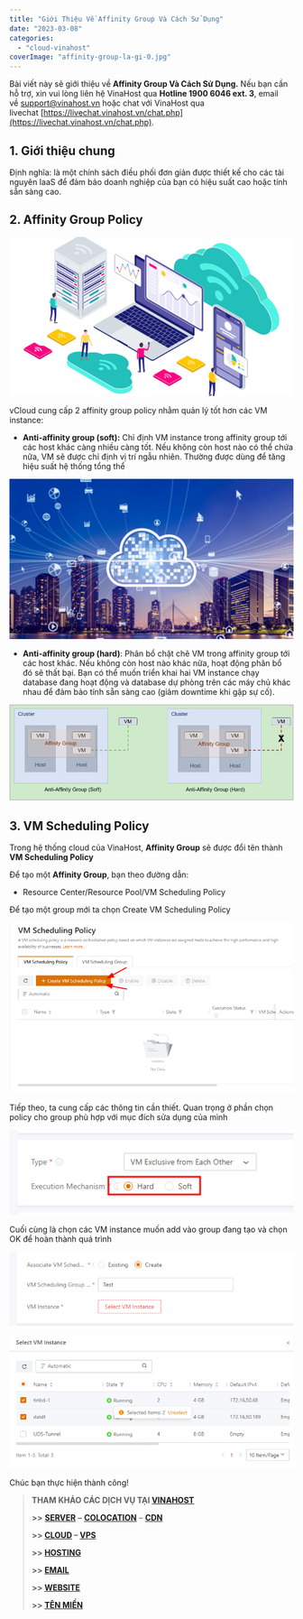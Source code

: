 ```yaml
---
title: "Giới Thiệu Về Affinity Group Và Cách Sử Dụng"
date: "2023-03-08"
categories: 
  - "cloud-vinahost"
coverImage: "affinity-group-la-gi-0.jpg"
---
```


Bài viết này sẽ giới thiệu về **Affinity Group Và Cách Sử Dụng.** Nếu bạn cần hỗ trợ, xin vui lòng liên hệ VinaHost qua **Hotline 1900 6046 ext. 3**, email về [support@vinahost.vn](mailto:support@vinahost.vn) hoặc chat với VinaHost qua livechat [https://livechat.vinahost.vn/chat.php](https://livechat.vinahost.vn/chat.php).

## **1\. Giới thiệu chung**

Định nghĩa: là một chính sách điều phối đơn giản được thiết kế cho các tài nguyên IaaS để đảm bảo doanh nghiệp của bạn có hiệu suất cao hoặc tính sẵn sàng cao.

## **2\. Affinity Group Policy**

![Giới Thiệu Về Affinity Group Và Cách Sử Dụng](images/NQ4xeRKDaREYqtUg9n8xGc-removebg-preview.png)

vCloud cung cấp 2 affinity group policy nhằm quản lý tốt hơn các VM instance:

- **Anti-affinity group (soft):** Chỉ định VM instance trong affinity group tới các host khác càng nhiều càng tốt. Nếu không còn host nào có thể chứa nữa, VM sẽ được chỉ định vị trí ngẫu nhiên. Thường được dùng để tăng hiệu suất hệ thống tổng thể

![Giới Thiệu Về Affinity Group Và Cách Sử Dụng](images/migrate-server-vm-tren-alibaba-cloud-su-dung-ssh-0-2.png)

- **Anti-affinity group (hard)**: Phân bổ chặt chẽ VM trong affinity group tới các host khác. Nếu không còn host nào khác nữa, hoạt động phân bổ đó sẽ thất bại. Bạn có thể muốn triển khai hai VM instance chạy database đang hoạt động và database dự phòng trên các máy chủ khác nhau để đảm bảo tính sẵn sàng cao (giảm downtime khi gặp sự cố).

![Giới Thiệu Về Affinity Group Và Cách Sử Dụng](images/affinity-group-la-gi-1.png)

## **3\. VM Scheduling Policy**

Trong hệ thống cloud của VinaHost, **Affinity Group** sẽ được đổi tên thành **VM Scheduling Policy**

Để tạo một **Affinity Group**, bạn theo đường dẫn:

- Resource Center/Resource Pool/VM Scheduling Policy

Để tạo một group mới ta chọn Create VM Scheduling Policy

![Giới Thiệu Về Affinity Group Và Cách Sử Dụng](images/affinity-group-la-gi-2.png)

Tiếp theo, ta cung cấp các thông tin cần thiết. Quan trọng ở phần chọn policy cho group phù hợp với mục đích sửa dụng của mình

![Giới Thiệu Về Affinity Group Và Cách Sử Dụng](images/affinity-group-la-gi-3.png)

Cuối cùng là chọn các VM instance muốn add vào group đang tạo và chọn OK để hoàn thành quá trình

![Giới Thiệu Về Affinity Group Và Cách Sử Dụng](images/affinity-group-la-gi-4.png)

![Affinity Group](images/affinity-group-la-gi-5.png)

Chúc bạn thực hiện thành công!

> **THAM KHẢO CÁC DỊCH VỤ TẠI [VINAHOST](https://kb.vinahost.vn/)**
> 
> **\>>** [**SERVER**](https://vinahost.vn/thue-may-chu-rieng/) **–** [**COLOCATION**](https://vinahost.vn/colocation.html) – [**CDN**](https://vinahost.vn/dich-vu-cdn-chuyen-nghiep)
> 
> **\>> [CLOUD](https://vinahost.vn/cloud-server-gia-re/) – [VPS](https://vinahost.vn/vps-ssd-chuyen-nghiep/)**
> 
> **\>> [HOSTING](https://vinahost.vn/wordpress-hosting)**
> 
> **\>> [EMAIL](https://vinahost.vn/email-hosting)**
> 
> **\>> [WEBSITE](http://vinawebsite.vn/)**
> 
> **\>> [TÊN MIỀN](https://vinahost.vn/ten-mien-gia-re/)**
